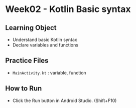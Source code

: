 # Week02 - Kotlin Basic syntax 

## Learning Object
- Understand basic Kotlin syntax
- Declare variables and functions

## Practice Files
- `MainActivity.kt` : variable, function

## How to Run
- Click the Run button in Android Studio. (Shift+F10)
